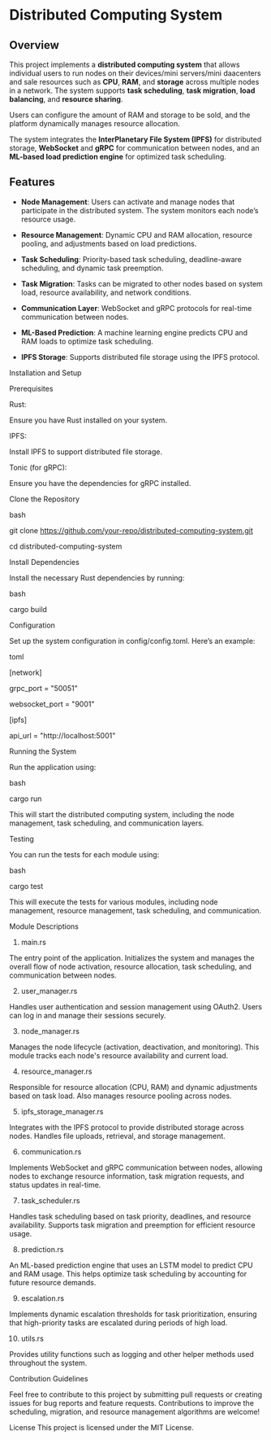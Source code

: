 # Distributed Computing System

## Overview

This project implements a **distributed computing system** that allows individual users to run nodes on their devices/mini servers/mini daacenters and sale resources such as **CPU**, **RAM**, and **storage** across multiple nodes in a network. The system supports **task scheduling**, **task migration**, **load balancing**, and **resource sharing**. 

Users can configure the amount of RAM and storage to be sold, and the platform dynamically manages resource allocation.

The system integrates the **InterPlanetary File System (IPFS)** for distributed storage, **WebSocket** and **gRPC** for communication between nodes, and an **ML-based load prediction engine** for optimized task scheduling.

## Features

- **Node Management**: Users can activate and manage nodes that participate in the distributed system. The system monitors each node’s resource usage.

- **Resource Management**: Dynamic CPU and RAM allocation, resource pooling, and adjustments based on load predictions.

- **Task Scheduling**: Priority-based task scheduling, deadline-aware scheduling, and dynamic task preemption.

- **Task Migration**: Tasks can be migrated to other nodes based on system load, resource availability, and network conditions.

- **Communication Layer**: WebSocket and gRPC protocols for real-time communication between nodes.

- **ML-Based Prediction**: A machine learning engine predicts CPU and RAM loads to optimize task scheduling.

- **IPFS Storage**: Supports distributed file storage using the IPFS protocol.

Installation and Setup

Prerequisites

Rust: 

Ensure you have Rust installed on your system.

IPFS: 

Install IPFS to support distributed file storage.

Tonic (for gRPC): 

Ensure you have the dependencies for gRPC installed.

Clone the Repository

bash

git clone https://github.com/your-repo/distributed-computing-system.git

cd distributed-computing-system

Install Dependencies

Install the necessary Rust dependencies by running:

bash

cargo build

Configuration

Set up the system configuration in config/config.toml. Here’s an example:

toml

[network]

grpc_port = "50051"

websocket_port = "9001"

[ipfs]

api_url = "http://localhost:5001"

Running the System

Run the application using:

bash

cargo run

This will start the distributed computing system, including the node management, task scheduling, and communication layers.

Testing

You can run the tests for each module using:

bash

cargo test

This will execute the tests for various modules, including node management, resource management, task scheduling, and communication.

Module Descriptions

1. main.rs

The entry point of the application. Initializes the system and manages the overall flow of node activation, resource allocation, task scheduling, and communication between nodes.

2. user_manager.rs

Handles user authentication and session management using OAuth2. Users can log in and manage their sessions securely.

3. node_manager.rs

Manages the node lifecycle (activation, deactivation, and monitoring). This module tracks each node's resource availability and current load.

4. resource_manager.rs

Responsible for resource allocation (CPU, RAM) and dynamic adjustments based on task load. Also manages resource pooling across nodes.

5. ipfs_storage_manager.rs

Integrates with the IPFS protocol to provide distributed storage across nodes. Handles file uploads, retrieval, and storage management.

6. communication.rs

Implements WebSocket and gRPC communication between nodes, allowing nodes to exchange resource information, task migration requests, and status updates in real-time.

7. task_scheduler.rs

Handles task scheduling based on task priority, deadlines, and resource availability. Supports task migration and preemption for efficient resource usage.

8. prediction.rs

An ML-based prediction engine that uses an LSTM model to predict CPU and RAM usage. This helps optimize task scheduling by accounting for future resource demands.

9. escalation.rs

Implements dynamic escalation thresholds for task prioritization, ensuring that high-priority tasks are escalated during periods of high load.

10. utils.rs

Provides utility functions such as logging and other helper methods used throughout the system.

Contribution Guidelines

Feel free to contribute to this project by submitting pull requests or creating issues for bug reports and feature requests. Contributions to improve the scheduling, migration, and resource management algorithms are welcome!

License
This project is licensed under the MIT License.

